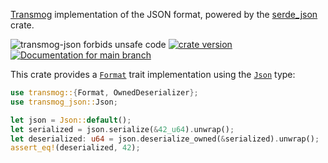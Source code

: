 [Transmog](https://github.com/khonsulabs/transmog) implementation of the JSON format, powered by the [serde_json](https://github.com/serde-rs/json) crate.

![transmog-json forbids unsafe code](https://img.shields.io/badge/unsafe-forbid-success)
[![crate version](https://img.shields.io/crates/v/transmog-json.svg)](https://crates.io/crates/transmog-json)
[![Documentation for `main` branch](https://img.shields.io/badge/docs-main-informational)](https://khonsulabs.github.io/transmog/main/transmog_json/)

This crate provides a [`Format`][format] trait implementation using the [`Json`][json-type] type:

```rust
use transmog::{Format, OwnedDeserializer};
use transmog_json::Json;

let json = Json::default();
let serialized = json.serialize(&42_u64).unwrap();
let deserialized: u64 = json.deserialize_owned(&serialized).unwrap();
assert_eq!(deserialized, 42);
```

[json-type]: crate::Json
[format]: crate::transmog::Format
[transmog-async]: https://crates.io/crates/transmog-async
[transmog-bincode]: https://crates.io/crates/transmog-bincode
[transmog-cbor]: https://crates.io/crates/transmog-cbor
[transmog-json]: https://crates.io/crates/transmog-json
[transmog-pot]: https://crates.io/crates/transmog-pot
[transmog-versions]: https://crates.io/crates/transmog-versions
